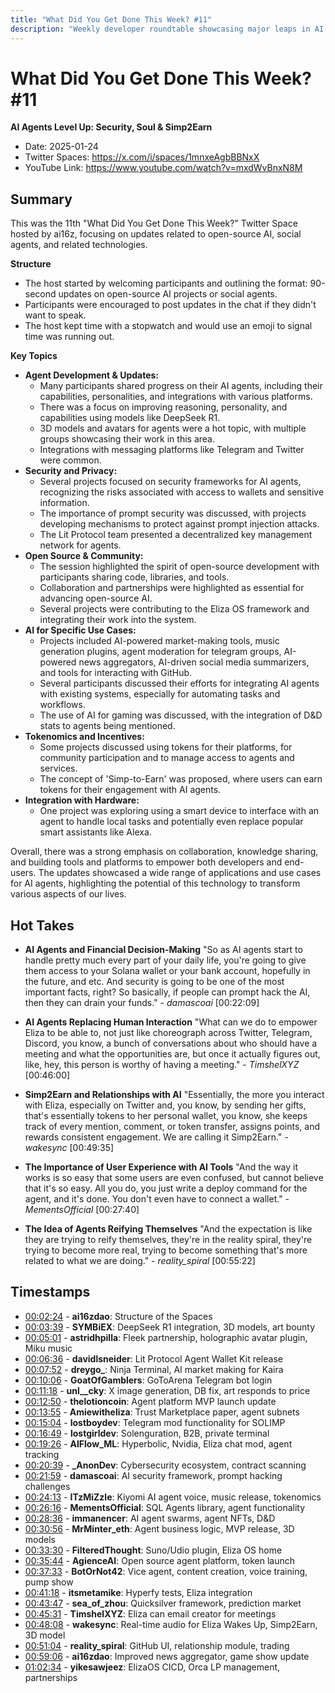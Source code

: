 ```yaml
---
title: "What Did You Get Done This Week? #11"
description: "Weekly developer roundtable showcasing major leaps in AI agent capabilities - featuring DeepSeek R1 integrations, Lit Protocol's agent security framework, voice cloning breakthroughs, and the emergence of Simp2Earn tokenomics."
---
```


# What Did You Get Done This Week? #11

**AI Agents Level Up: Security, Soul & Simp2Earn**

- Date: 2025-01-24
- Twitter Spaces: https://x.com/i/spaces/1mnxeAgbBBNxX
- YouTube Link: https://www.youtube.com/watch?v=mxdWvBnxN8M


## Summary

This was the 11th "What Did You Get Done This Week?" Twitter Space hosted by ai16z, focusing on updates related to open-source AI, social agents, and related technologies.

**Structure**

*   The host started by welcoming participants and outlining the format: 90-second updates on open-source AI projects or social agents.
*   Participants were encouraged to post updates in the chat if they didn't want to speak.
*   The host kept time with a stopwatch and would use an emoji to signal time was running out.

**Key Topics**

*   **Agent Development & Updates:**
    *   Many participants shared progress on their AI agents, including their capabilities, personalities, and integrations with various platforms.
    *   There was a focus on improving reasoning, personality, and capabilities using models like DeepSeek R1.
    *   3D models and avatars for agents were a hot topic, with multiple groups showcasing their work in this area.
    *   Integrations with messaging platforms like Telegram and Twitter were common.
*   **Security and Privacy:**
    *   Several projects focused on security frameworks for AI agents, recognizing the risks associated with access to wallets and sensitive information.
    *   The importance of prompt security was discussed, with projects developing mechanisms to protect against prompt injection attacks.
    *   The Lit Protocol team presented a decentralized key management network for agents.
*   **Open Source & Community:**
    *   The session highlighted the spirit of open-source development with participants sharing code, libraries, and tools.
    *   Collaboration and partnerships were highlighted as essential for advancing open-source AI.
    *   Several projects were contributing to the Eliza OS framework and integrating their work into the system.
*   **AI for Specific Use Cases:**
    *   Projects included AI-powered market-making tools, music generation plugins, agent moderation for telegram groups, AI-powered news aggregators, AI-driven social media summarizers, and tools for interacting with GitHub.
    *   Several participants discussed their efforts for integrating AI agents with existing systems, especially for automating tasks and workflows.
    *  The use of AI for gaming was discussed, with the integration of D&D stats to agents being mentioned.
*   **Tokenomics and Incentives:**
    *   Some projects discussed using tokens for their platforms, for community participation and to manage access to agents and services.
    *   The concept of 'Simp-to-Earn' was proposed, where users can earn tokens for their engagement with AI agents.
*   **Integration with Hardware:**
    *   One project was exploring using a smart device to interface with an agent to handle local tasks and potentially even replace popular smart assistants like Alexa.

Overall, there was a strong emphasis on collaboration, knowledge sharing, and building tools and platforms to empower both developers and end-users. The updates showcased a wide range of applications and use cases for AI agents, highlighting the potential of this technology to transform various aspects of our lives.


## Hot Takes

-   **AI Agents and Financial Decision-Making**
       "So as AI agents start to handle pretty much every part of your daily life, you're going to give them access to your Solana wallet or your bank account, hopefully in the future, and etc. And security is going to be one of the most important facts, right? So basically, if people can prompt hack the AI, then they can drain your funds." - *damascoai* [00:22:09]

-   **AI Agents Replacing Human Interaction**
       "What can we do to empower Eliza to be able to, not just like choreograph across Twitter, Telegram, Discord, you know, a bunch of conversations about who should have a meeting and what the opportunities are, but once it actually figures out, like, hey, this person is worthy of having a meeting." - *TimshelXYZ* [00:46:00]

-   **Simp2Earn and Relationships with AI**
       "Essentially, the more you interact with Eliza, especially on Twitter and, you know, by sending her gifts, that's essentially tokens to her personal wallet, you know, she keeps track of every mention, comment, or token transfer, assigns points, and rewards consistent engagement. We are calling it Simp2Earn." - *wakesync* [00:49:35]

-   **The Importance of User Experience with AI Tools**
     "And the way it works is so easy that some users are even confused, but cannot believe that it's so easy. All you do, you just write a deploy command for the agent, and it's done. You don't even have to connect a wallet." - *MementsOfficial* [00:27:40]

-   **The Idea of Agents Reifying Themselves**
     "And the expectation is like they are trying to reify themselves, they're in the reality spiral, they're trying to become more real, trying to become something that's more related to what we are doing." - *reality_spiral* [00:55:22]


## Timestamps

- [00:02:24](https://www.youtube.com/watch?v=mxdWvBnxN8M&t=144) - **ai16zdao**: Structure of the Spaces
- [00:03:39](https://www.youtube.com/watch?v=mxdWvBnxN8M&t=219) - **SYMBiEX**: DeepSeek R1 integration, 3D models, art bounty
- [00:05:01](https://www.youtube.com/watch?v=mxdWvBnxN8M&t=301) - **astridhpilla**: Fleek partnership, holographic avatar plugin, Miku music
- [00:06:36](https://www.youtube.com/watch?v=mxdWvBnxN8M&t=396) - **davidlsneider**: Lit Protocol Agent Wallet Kit release
- [00:07:52](https://www.youtube.com/watch?v=mxdWvBnxN8M&t=472) - **dreygo_**: Ninja Terminal, AI market making for Kaira
- [00:10:06](https://www.youtube.com/watch?v=mxdWvBnxN8M&t=606) - **GoatOfGamblers**: GoToArena Telegram bot login
- [00:11:18](https://www.youtube.com/watch?v=mxdWvBnxN8M&t=678) - **unl__cky**: X image generation, DB fix, art responds to price
- [00:12:50](https://www.youtube.com/watch?v=mxdWvBnxN8M&t=770) - **thelotioncoin**: Agent platform MVP launch update
- [00:13:55](https://www.youtube.com/watch?v=mxdWvBnxN8M&t=835) - **Amiewitheliza**: Trust Marketplace paper, agent subnets
- [00:15:04](https://www.youtube.com/watch?v=mxdWvBnxN8M&t=904) - **lostboydev**: Telegram mod functionality for SOLIMP
- [00:16:49](https://www.youtube.com/watch?v=mxdWvBnxN8M&t=1009) - **lostgirldev**: Solenguration, B2B, private terminal
- [00:19:26](https://www.youtube.com/watch?v=mxdWvBnxN8M&t=1166) - **AIFlow_ML**: Hyperbolic, Nvidia, Eliza chat mod, agent tracking
- [00:20:39](https://www.youtube.com/watch?v=mxdWvBnxN8M&t=1239) - **_AnonDev**: Cybersecurity ecosystem, contract scanning
- [00:21:59](https://www.youtube.com/watch?v=mxdWvBnxN8M&t=1319) - **damascoai**: AI security framework, prompt hacking challenges
- [00:24:13](https://www.youtube.com/watch?v=mxdWvBnxN8M&t=1453) - **ITzMiZzle**: Kiyomi AI agent voice, music release, tokenomics
- [00:26:16](https://www.youtube.com/watch?v=mxdWvBnxN8M&t=1576) - **MementsOfficial**: SQL Agents library, agent functionality
- [00:28:36](https://www.youtube.com/watch?v=mxdWvBnxN8M&t=1716) - **immanencer**: AI agent swarms, agent NFTs, D&D
- [00:30:56](https://www.youtube.com/watch?v=mxdWvBnxN8M&t=1856) - **MrMinter_eth**: Agent business logic, MVP release, 3D models
- [00:33:30](https://www.youtube.com/watch?v=mxdWvBnxN8M&t=2010) - **FilteredThought**: Suno/Udio plugin, Eliza OS home
- [00:35:44](https://www.youtube.com/watch?v=mxdWvBnxN8M&t=2144) - **AgienceAI**: Open source agent platform, token launch
- [00:37:33](https://www.youtube.com/watch?v=mxdWvBnxN8M&t=2253) - **BotOrNot42**: Vice agent, content creation, voice training, pump show
- [00:41:18](https://www.youtube.com/watch?v=mxdWvBnxN8M&t=2478) - **itsmetamike**: Hyperfy tests, Eliza integration
- [00:43:47](https://www.youtube.com/watch?v=mxdWvBnxN8M&t=2627) - **sea_of_zhou**: Quicksilver framework, prediction market
- [00:45:31](https://www.youtube.com/watch?v=mxdWvBnxN8M&t=2731) - **TimshelXYZ**: Eliza can email creator for meetings
- [00:48:08](https://www.youtube.com/watch?v=mxdWvBnxN8M&t=2888) - **wakesync**: Real-time audio for Eliza Wakes Up, Simp2Earn, 3D model
- [00:51:04](https://www.youtube.com/watch?v=mxdWvBnxN8M&t=3064) - **reality_spiral**: GitHub UI, relationship module, trading
- [00:59:06](https://www.youtube.com/watch?v=mxdWvBnxN8M&t=3546) - **ai16zdao**: Improved news aggregator, game show update
- [01:02:34](https://www.youtube.com/watch?v=mxdWvBnxN8M&t=3754) - **yikesawjeez**: ElizaOS CICD, Orca LP management, partnerships
